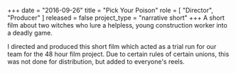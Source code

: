 +++
date = "2016-09-26"
title = "Pick Your Poison"
role = [ "Director", "Producer" ]
released = false
project_type = "narrative short"
+++
A short film about two witches who lure a helpless, young construction worker
into a deadly game.

I directed and produced this short film which acted as a trial run for our
team for the 48 hour film project.  Due to certain rules of certain unions,
this was not done for distribution, but added to everyone's reels.
